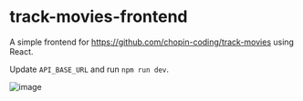 # track-movies-frontend
A simple frontend for https://github.com/chopin-coding/track-movies using React.

Update `API_BASE_URL` and run `npm run dev`.

![image](https://github.com/chopin-coding/track-movies-frontend/assets/15129638/954de9c8-1673-4047-9adb-c81263adfaf1)
